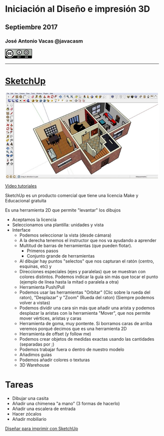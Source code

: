 # Iniciación al Diseño e impresión 3D

## Septiembre 2017

### José Antonio Vacas @javacasm

![CCbySA](images/CCbySQ_88x31.png)

* *  *

# [SketchUp](https://www.sketchup.com/es)

![s](./images/free_floorplan_software_sketchup_furniture1.jpg)

[Video tutoriales](http://www.sketchup.com/es/learn/videos/58?playlist=58)

SketchUp es un producto comercial que tiene una licencia Make y Educacional gratuita

Es una herramienta 2D que permite "levantar" los dibujos

* Aceptamos la licencia
* Seleccionamos una plantilla: unidades y vista
* Interface
  * Podemos seleccionar la vista (desde cámara)
  * A la derecha tenemos el instructor que nos va ayudando a aprender
  * Multitud de barras de herramientas (que pueden flotar).
    * Primeros pasos
    * Conjunto grande de herramientas
  * Al dibujar hay puntos "selectos" que nos capturan el ratón (centro, esquinas, etc) y
  * Direcciones especiales (ejes y paralelas) que se muestran con colores distintos. Podemos indicar la guía sin más que tocar el punto (ejemplo de línea hasta la mitad o paralela a otra)
  * Herramienta Push/Pull
  * Podemos usar las herramientas "Orbitar" (Clic sobre la rueda del raton), "Desplazar" y "Zoom" (Rueda del raton) (Siempre podemos volver a vistas)
  * Podemos dividir una cara sin más que añadir una arista y podemos desplazar la aristas con la herramienta "Mover", que nos permite mover vértices, aristas y caras
  * Herramienta de goma, muy pontente. Si borramos caras de arriba veremos porqué decimos que es una herramienta 2D
  * Herramienta de offset (y follow me)
  * Podemos crear objetos de medidas exactas usando las cantidades (separadas por ;)
  * Podemos trabajar fuera o dentro de nuestro modelo
  * Añadimos guías
  * Podemos añadir colores o texturas
  * 3D Warehouse



# Tareas

* Dibujar una casita
* Añadir una chimenea "a mano" (3 formas de hacerlo)
* Añadir una escalera de entrada
* Hacer zócalos
* Añadir mobiliario



[Diseñar para imprimir con SketchUp](https://i.materialise.com/blog/3d-printing-with-sketchup/)
